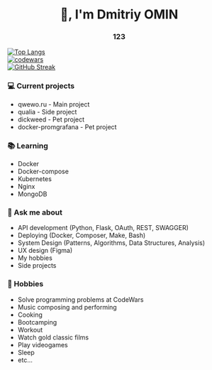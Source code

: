 <h1 align="center">👋, I'm Dmitriy OMIN</h1>
<h3 align="center">123</h3>

[![Top Langs](https://github-readme-stats.vercel.app/api/top-langs/?username=anuraghazra&layout=compact)](https://github.com/anuraghazra/github-readme-stats)
<br/>
[![codewars](https://www.codewars.com/users/Superbia-Alius/badges/large)](https://www.codewars.com/users/Superbia-Alius)
<br/>
[![GitHub Streak](https://github-readme-streak-stats.herokuapp.com/?user=DenverCoder1)](https://git.io/streak-stats)

### 💻 Current projects
- qwewo.ru - Main project
- qualia - Side project
- dickweed - Pet project
- docker-promgrafana - Pet project

### 📚 Learning
- Docker
- Docker-compose
- Kubernetes
- Nginx
- MongoDB

### 💬 Ask me about
- API development (Python, Flask, OAuth, REST, SWAGGER)
- Deploying (Docker, Composer, Make, Bash)
- System Design (Patterns, Algorithms, Data Structures, Analysis)
- UX design (Figma)
- My hobbies
- Side projects

### 📅 Hobbies
- Solve programming problems at CodeWars
- Music composing and performing
- Cooking
- Bootcamping
- Workout
- Watch gold classic films
- Play videogames
- Sleep
- etc...
